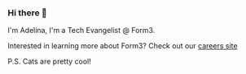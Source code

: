 ### Hi there 👋

I'm Adelina, I'm a Tech Evangelist @ Form3. 

Interested in learning more about Form3? Check out our [careers site](https://www.form3.tech/careers)

P.S. Cats are pretty cool! 

<!--
**adelina-simion-form3/adelina-simion-form3** is a ✨ _special_ ✨ repository because its `README.md` (this file) appears on your GitHub profile.

Here are some ideas to get you started:

- 🔭 I’m currently working on ...
- 🌱 I’m currently learning ...
- 👯 I’m looking to collaborate on ...
- 🤔 I’m looking for help with ...
- 💬 Ask me about ...
- 📫 How to reach me: ...
- 😄 Pronouns: ...
- ⚡ Fun fact: ...
-->
